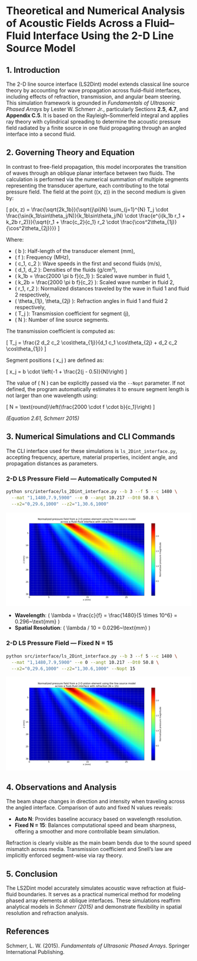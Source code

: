 # **Theoretical and Numerical Analysis of Acoustic Fields Across a Fluid–Fluid Interface Using the 2-D Line Source Model**

## 1. Introduction

The 2-D line source interface (LS2Dint) model extends classical line source theory by accounting for wave propagation across fluid–fluid interfaces, including effects of refraction, transmission, and angular beam steering. This simulation framework is grounded in *Fundamentals of Ultrasonic Phased Arrays* by Lester W. Schmerr Jr., particularly Sections **2.5**, **4.7**, and **Appendix C.5**. It is based on the Rayleigh–Sommerfeld integral and applies ray theory with cylindrical spreading to determine the acoustic pressure field radiated by a finite source in one fluid propagating through an angled interface into a second fluid.

## 2. Governing Theory and Equation

In contrast to free-field propagation, this model incorporates the transition of waves through an oblique planar interface between two fluids. The calculation is performed via the numerical summation of multiple segments representing the transducer aperture, each contributing to the total pressure field. The field at the point \((x, z)\) in the second medium is given by:

\[
p(x, z) = \frac{\sqrt{2k_1b}}{\sqrt{j\pi}N} \sum_{j=1}^{N} T_j \cdot \frac{\sin(k_1b\sin\theta_j/N)}{k_1b\sin\theta_j/N} \cdot \frac{e^{i(k_1b r_1 + k_2b r_2)}}{\sqrt{r_1 + \frac{c_2}{c_1} r_2 \cdot \frac{\cos^2\theta_{1j}}{\cos^2\theta_{2j}}}}
\]

Where:

- \( b \): Half-length of the transducer element (mm),
- \( f \): Frequency (MHz),
- \( c_1, c_2 \): Wave speeds in the first and second fluids (m/s),
- \( d_1, d_2 \): Densities of the fluids (g/cm³),
- \( k_1b = \frac{2000 \pi b f}{c_1} \): Scaled wave number in fluid 1,
- \( k_2b = \frac{2000 \pi b f}{c_2} \): Scaled wave number in fluid 2,
- \( r_1, r_2 \): Normalized distances traveled by the wave in fluid 1 and fluid 2 respectively,
- \( \theta_{1j}, \theta_{2j} \): Refraction angles in fluid 1 and fluid 2 respectively,
- \( T_j \): Transmission coefficient for segment \(j\),
- \( N \): Number of line source segments.

The transmission coefficient is computed as:

\[
T_j = \frac{2 d_2 c_2 \cos\theta_{1j}}{d_1 c_1 \cos\theta_{2j} + d_2 c_2 \cos\theta_{1j}}
\]

Segment positions \( x_j \) are defined as:

\[
x_j = b \cdot \left(-1 + \frac{2(j - 0.5)}{N}\right)
\]

The value of \( N \) can be explicitly passed via the `--Nopt` parameter. If not defined, the program automatically estimates it to ensure segment length is not larger than one wavelength using:

\[
N = \text{round}\left(\frac{2000 \cdot f \cdot b}{c_1}\right)
\]

*(Equation 2.61, Schmerr 2015)*

## 3. Numerical Simulations and CLI Commands

The CLI interface used for these simulations is `ls_2Dint_interface.py`, accepting frequency, aperture, material properties, incident angle, and propagation distances as parameters.

### **2-D LS Pressure Field — Automatically Computed N**

```sh
python src/interface/ls_2Dint_interface.py --b 3 --f 5 --c 1480 \
  --mat "1,1480,7.9,5900" --e 0 --angt 10.217 --Dt0 50.8 \
  --x2="0,29.6,1000" --z2="1,30.6,1000"
```

![2D LS Field - Auto N](../../examples/figures/Line-Source_Model_2-D_piston_fluid-fluid_Nauto.png)

- **Wavelength**: \( \lambda = \frac{c}{f} = \frac{1480}{5 \times 10^6} = 0.296~\text{mm} \)
- **Spatial Resolution**: \( \lambda / 10 = 0.0296~\text{mm} \)

### **2-D LS Pressure Field — Fixed N = 15**

```sh
python src/interface/ls_2Dint_interface.py --b 3 --f 5 --c 1480 \
  --mat "1,1480,7.9,5900" --e 0 --angt 10.217 --Dt0 50.8 \
  --x2="0,29.6,1000" --z2="1,30.6,1000" --Nopt 15
```

![2D LS Field - N = 15](../../examples/figures/Line-Source_Model_2-D_piston_fluid-fluid_N15.png)

## 4. Observations and Analysis

The beam shape changes in direction and intensity when traveling across the angled interface. Comparison of auto and fixed N values reveals:

- **Auto N**: Provides baseline accuracy based on wavelength resolution.
- **Fixed N = 15**: Balances computational speed and beam sharpness, offering a smoother and more controllable beam simulation.

Refraction is clearly visible as the main beam bends due to the sound speed mismatch across media. Transmission coefficient and Snell’s law are implicitly enforced segment-wise via ray theory.

## 5. Conclusion

The LS2Dint model accurately simulates acoustic wave refraction at fluid–fluid boundaries. It serves as a practical numerical method for modeling phased array elements at oblique interfaces. These simulations reaffirm analytical models in *Schmerr (2015)* and demonstrate flexibility in spatial resolution and refraction analysis.

## References

Schmerr, L. W. (2015). *Fundamentals of Ultrasonic Phased Arrays*. Springer International Publishing.
